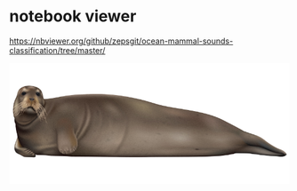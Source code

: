 # notebook viewer
https://nbviewer.org/github/zepsgit/ocean-mammal-sounds-classification/tree/master/

![Drag Racing](https://github.com/zepsgit/ocean-mammal-sounds-classification/blob/master/Erignathus-barbatus.png)
